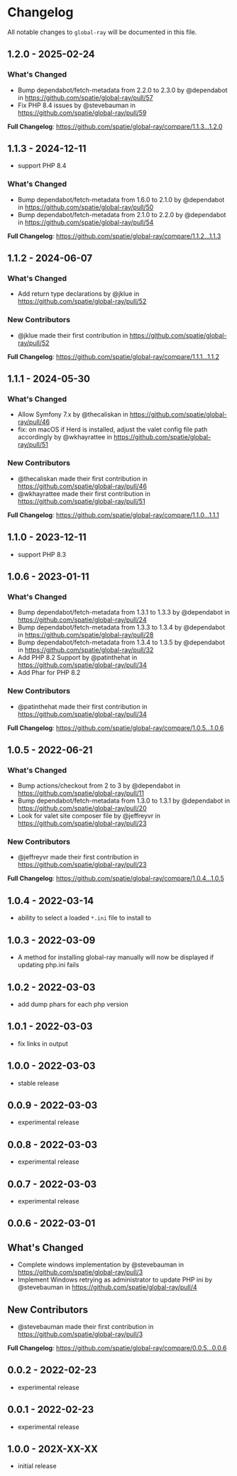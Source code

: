 # Changelog

All notable changes to `global-ray` will be documented in this file.

## 1.2.0 - 2025-02-24

### What's Changed

* Bump dependabot/fetch-metadata from 2.2.0 to 2.3.0 by @dependabot in https://github.com/spatie/global-ray/pull/57
* Fix PHP 8.4 issues by @stevebauman in https://github.com/spatie/global-ray/pull/59

**Full Changelog**: https://github.com/spatie/global-ray/compare/1.1.3...1.2.0

## 1.1.3 - 2024-12-11

- support PHP 8.4

### What's Changed

* Bump dependabot/fetch-metadata from 1.6.0 to 2.1.0 by @dependabot in https://github.com/spatie/global-ray/pull/50
* Bump dependabot/fetch-metadata from 2.1.0 to 2.2.0 by @dependabot in https://github.com/spatie/global-ray/pull/54

**Full Changelog**: https://github.com/spatie/global-ray/compare/1.1.2...1.1.3

## 1.1.2 - 2024-06-07

### What's Changed

* Add return type declarations by @jklue in https://github.com/spatie/global-ray/pull/52

### New Contributors

* @jklue made their first contribution in https://github.com/spatie/global-ray/pull/52

**Full Changelog**: https://github.com/spatie/global-ray/compare/1.1.1...1.1.2

## 1.1.1 - 2024-05-30

### What's Changed

* Allow Symfony 7.x by @thecaliskan in https://github.com/spatie/global-ray/pull/46
* fix: on macOS if Herd is installed, adjust the valet config file path accordingly by @wkhayrattee in https://github.com/spatie/global-ray/pull/51

### New Contributors

* @thecaliskan made their first contribution in https://github.com/spatie/global-ray/pull/46
* @wkhayrattee made their first contribution in https://github.com/spatie/global-ray/pull/51

**Full Changelog**: https://github.com/spatie/global-ray/compare/1.1.0...1.1.1

## 1.1.0 - 2023-12-11

- support PHP 8.3

## 1.0.6 - 2023-01-11

### What's Changed

- Bump dependabot/fetch-metadata from 1.3.1 to 1.3.3 by @dependabot in https://github.com/spatie/global-ray/pull/24
- Bump dependabot/fetch-metadata from 1.3.3 to 1.3.4 by @dependabot in https://github.com/spatie/global-ray/pull/28
- Bump dependabot/fetch-metadata from 1.3.4 to 1.3.5 by @dependabot in https://github.com/spatie/global-ray/pull/32
- Add PHP 8.2 Support by @patinthehat in https://github.com/spatie/global-ray/pull/34
- Add Phar for PHP 8.2

### New Contributors

- @patinthehat made their first contribution in https://github.com/spatie/global-ray/pull/34

**Full Changelog**: https://github.com/spatie/global-ray/compare/1.0.5...1.0.6

## 1.0.5 - 2022-06-21

### What's Changed

- Bump actions/checkout from 2 to 3 by @dependabot in https://github.com/spatie/global-ray/pull/11
- Bump dependabot/fetch-metadata from 1.3.0 to 1.3.1 by @dependabot in https://github.com/spatie/global-ray/pull/20
- Look for valet site composer file by @jeffreyvr in https://github.com/spatie/global-ray/pull/23

### New Contributors

- @jeffreyvr made their first contribution in https://github.com/spatie/global-ray/pull/23

**Full Changelog**: https://github.com/spatie/global-ray/compare/1.0.4...1.0.5

## 1.0.4 - 2022-03-14

- ability to select a loaded `*.ini` file to install to

## 1.0.3 - 2022-03-09

- A method for installing global-ray manually will now be displayed if updating php.ini fails

## 1.0.2 - 2022-03-03

- add dump phars for each php version

## 1.0.1 - 2022-03-03

- fix links in output

## 1.0.0 - 2022-03-03

- stable release

## 0.0.9 - 2022-03-03

- experimental release

## 0.0.8 - 2022-03-03

- experimental release

## 0.0.7 - 2022-03-03

- experimental release

## 0.0.6 - 2022-03-01

## What's Changed

- Complete windows implementation by @stevebauman in https://github.com/spatie/global-ray/pull/3
- Implement Windows retrying as administrator to update PHP ini by @stevebauman in https://github.com/spatie/global-ray/pull/4

## New Contributors

- @stevebauman made their first contribution in https://github.com/spatie/global-ray/pull/3

**Full Changelog**: https://github.com/spatie/global-ray/compare/0.0.5...0.0.6

## 0.0.2 - 2022-02-23

- experimental release

## 0.0.1 - 2022-02-23

- experimental release

## 1.0.0 - 202X-XX-XX

- initial release
